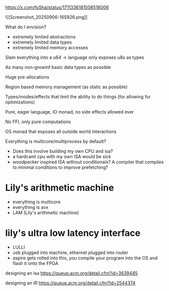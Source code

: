https://x.com/fu5ha/status/1711336181508518006

![[Screenshot_20250906-165926.png]]

What do I envision?
- extremely limited abstractions 
- extremely limited data types
- extremely limited memory accesses 

Slam everything into a u64 -> language only exposes u8s as types

As many non-growinf basic data types as possible

Huge pre-allocations 

Region based memory management (as static as possible)

Types/modes/effects that limit the ability to do things (for allowing for optimizations)

Pure, eager language, IO monad, no side effects allowed ever 

No FFI, only pure computations

OS monad that exposes all outside world interactions

Everything is multicore/multiprocess by default?
- Does this involve building my own CPU and isa?
- a hardcaml cpu with my own ISA would be sick
- woodpecker inspired ISA without conditionals? A compiler that compiles to minimal conditions to improve prefetching?

# Lily's arithmetic machine
- everything is multicore
- everything is avx
- LAM (Lily's arithmetic machine)

# lily's ultra low latency interface
- LULLI
- usb plugged into machine, ethernet plugged into router
- aspire gets rolled into this, you compile your program into the OS and flash it onto the FPGA

designing an isa
https://queue.acm.org/detail.cfm?id=3639445

designing an IR
https://queue.acm.org/detail.cfm?id=2544374